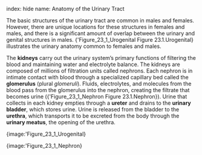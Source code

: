 index: hide
name: Anatomy of the Urinary Tract

The basic structures of the urinary tract are common in males and females. However, there are unique locations for these structures in females and males, and there is a significant amount of overlap between the urinary and genital structures in males. {'Figure_23_1_Urogenital Figure 23.1.Urogenital} illustrates the urinary anatomy common to females and males.

The  **kidneys** carry out the urinary system’s primary functions of filtering the blood and maintaining water and electrolyte balance. The kidneys are composed of millions of filtration units called nephrons. Each nephron is in intimate contact with blood through a specialized capillary bed called the  **glomerulus** (plural  *glomeruli*). Fluids, electrolytes, and molecules from the blood pass from the glomerulus into the nephron, creating the filtrate that becomes urine ({'Figure_23_1_Nephron Figure 23.1.Nephron}). Urine that collects in each kidney empties through a  **ureter** and drains to the  **urinary bladder**, which stores urine. Urine is released from the bladder to the  **urethra**, which transports it to be excreted from the body through the  **urinary meatus**, the opening of the urethra.


{image:'Figure_23_1_Urogenital}
        


{image:'Figure_23_1_Nephron}
        
